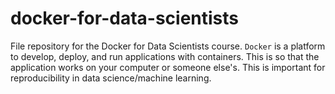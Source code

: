 # docker-for-data-scientists
File repository for the Docker for Data Scientists course. `Docker` is a platform to develop, deploy, and run applications with containers. This is so that the application works on your computer or someone else's. This is important for reproducibility in data science/machine learning.
